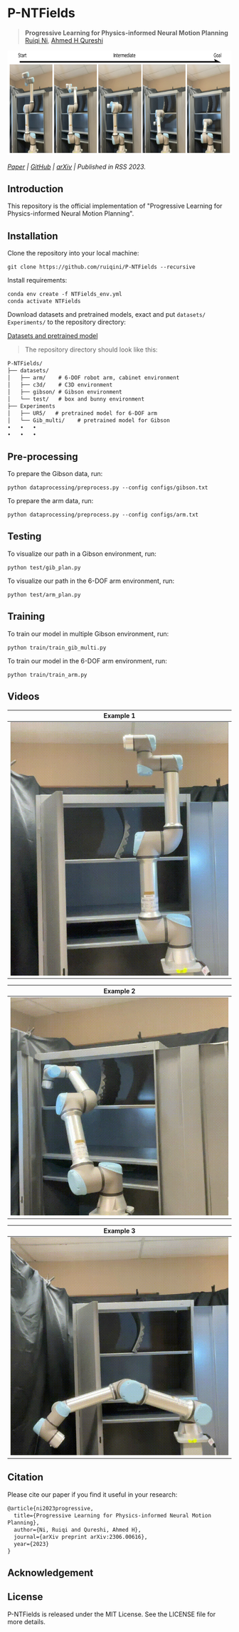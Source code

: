 # P-NTFields

>**Progressive Learning for Physics-informed Neural Motion Planning**
\
>[Ruiqi Ni](https://ruiqini.github.io/),
[Ahmed H Qureshi](https://qureshiahmed.github.io/)


<img src="fig/fig.png" width="778.1" height="235.7">

_[Paper](https://roboticsconference.org/program/papers/063/) |
[GitHub](https://github.com/ruiqini/P-NTFields) |
[arXiv](https://arxiv.org/abs/2306.00616) |
Published in RSS 2023._

## Introduction

This repository is the official implementation of "Progressive Learning for Physics-informed Neural Motion Planning". 

## Installation

Clone the repository into your local machine:

```
git clone https://github.com/ruiqini/P-NTFields --recursive
```

Install requirements:

```setup
conda env create -f NTFields_env.yml
conda activate NTFields
```

Download datasets and pretrained models, exact and put `datasets/` `Experiments/` to the repository directory:

[Datasets and pretrained model](https://drive.google.com/file/d/1JTIoCYbTZnaMPbmpuM54tzzQG4_hR4Zy/view?usp=sharing)

>The repository directory should look like this:
```
P-NTFields/
├── datasets/
│   ├── arm/    # 6-DOF robot arm, cabinet environment
│   ├── c3d/    # C3D environment
│   ├── gibson/ # Gibson environment
│   └── test/   # box and bunny environment
├── Experiments
│   ├── UR5/   # pretrained model for 6-DOF arm
│   └── Gib_multi/    # pretrained model for Gibson
•   •   •
•   •   •
```

## Pre-processing

To prepare the Gibson data, run:

```
python dataprocessing/preprocess.py --config configs/gibson.txt
```

To prepare the arm data, run:

```
python dataprocessing/preprocess.py --config configs/arm.txt
```

## Testing

To visualize our path in a Gibson environment, run:

```eval
python test/gib_plan.py 
```

To visualize our path in the 6-DOF arm environment, run:

```eval
python test/arm_plan.py 
```

## Training

To train our model in multiple Gibson environment, run:

```train
python train/train_gib_multi.py
```

To train our model in the 6-DOF arm environment, run:

```train
python train/train_arm.py 
```

## Videos

|      Example 1     |       
| :----------------: | 
| ![](fig/real1.gif) |

|      Example 2     |       
| :----------------: | 
| ![](fig/real2.gif) |

|      Example 3     |       
| :----------------: | 
| ![](fig/real3.gif) |

## Citation

Please cite our paper if you find it useful in your research:

```
@article{ni2023progressive,
  title={Progressive Learning for Physics-informed Neural Motion Planning},
  author={Ni, Ruiqi and Qureshi, Ahmed H},
  journal={arXiv preprint arXiv:2306.00616},
  year={2023}
}
```

## Acknowledgement



## License

P-NTFields is released under the MIT License. See the LICENSE file for more details.


